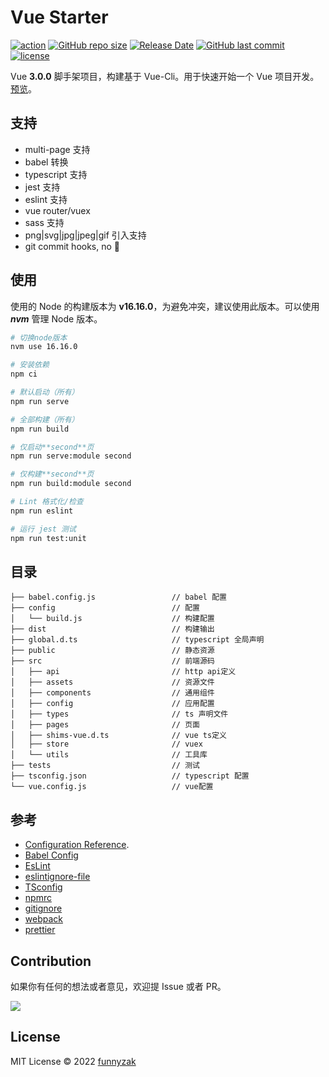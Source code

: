 # Vue Starter

[![action][ci-image]][ci-url]
[![GitHub repo size][repo-size-image]][repository-url]
[![Release Date][rle-image]][rle-url]
[![GitHub last commit][last-commit-image]][repository-url]
[![license][license-image]][repository-url]

[ci-image]: https://img.shields.io/github/workflow/status/funnyzak/vue-starter/Release
[ci-url]: https://github.com/funnyzak/vue-starter/actions
[license-image]: https://img.shields.io/github/license/funnyzak/vue-starter.svg?style=flat-square
[repository-url]: https://github.com/funnyzak/vue-starter
[repo-size-image]: https://img.shields.io/github/repo-size/funnyzak/vue-starter
[commit-activity-image]: https://img.shields.io/github/commit-activity/m/funnyzak/vue-starter?style=flat-square
[last-commit-image]: https://img.shields.io/github/last-commit/funnyzak/vue-starter?style=flat-square
[rle-image]: https://img.shields.io/github/release-date/funnyzak/vue-starter.svg
[rle-url]: https://github.com/funnyzak/vue-starter/releases/latest

Vue **3.0.0** 脚手架项目，构建基于 Vue-Cli。用于快速开始一个 Vue 项目开发。[预览](https://funnyzak.github.io/vue-starter/)。

## 支持

- multi-page 支持
- babel 转换
- typescript 支持
- jest 支持
- eslint 支持
- vue router/vuex
- sass 支持
- png|svg|jpg|jpeg|gif 引入支持
- git commit hooks, no 💩

## 使用

使用的 Node 的构建版本为 **v16.16.0**，为避免冲突，建议使用此版本。可以使用 **_nvm_** 管理 Node 版本。

```bash
# 切换node版本
nvm use 16.16.0

# 安装依赖
npm ci

# 默认启动（所有）
npm run serve

# 全部构建（所有）
npm run build

# 仅启动**second**页
npm run serve:module second

# 仅构建**second**页
npm run build:module second

# Lint 格式化/检查
npm run eslint

# 运行 jest 测试
npm run test:unit
```

## 目录

    ├── babel.config.js                 // babel 配置
    ├── config                          // 配置
    │   └── build.js                    // 构建配置
    ├── dist                            // 构建输出
    ├── global.d.ts                     // typescript 全局声明
    ├── public                          // 静态资源
    ├── src                             // 前端源码
    │   ├── api                         // http api定义
    │   ├── assets                      // 资源文件
    │   ├── components                  // 通用组件
    │   ├── config                      // 应用配置
    │   ├── types                       // ts 声明文件
    │   ├── pages                       // 页面
    │   ├── shims-vue.d.ts              // vue ts定义
    │   ├── store                       // vuex
    │   └── utils                       // 工具库
    ├── tests                           // 测试
    ├── tsconfig.json                   // typescript 配置
    └── vue.config.js                   // vue配置

## 参考

- [Configuration Reference](https://cli.vuejs.org/zh/config/).
- [Babel Config](https://babel.docschina.org/docs/en/7.0.0/configuration/)
- [EsLint](https://eslint.org/docs/user-guide/configuring/)
- [eslintignore-file](https://eslint.org/docs/user-guide/configuring/ignoring-code#the-eslintignore-file)
- [TSconfig](https://www.typescriptlang.org/tsconfig/)
- [npmrc](https://docs.npmjs.com/cli/v7/configuring-npm/npmrc)
- [gitignore](https://git-scm.com/docs/gitignore)
- [webpack](https://webpack.docschina.org/guides/getting-started/)
- [prettier](https://prettier.io/docs/en/index.html)

## Contribution

如果你有任何的想法或者意见，欢迎提 Issue 或者 PR。

<a href="https://github.com/funnyzak/vue-starter/graphs/contributors">
  <img src="https://contrib.rocks/image?repo=funnyzak/vue-starter" />
</a>

## License

MIT License © 2022 [funnyzak](https://github.com/funnyzak)
